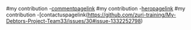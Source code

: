 #my contribution
-[commentpagelink](https://github.com/zuri-training/My-Debtors-Project-Team33/issues/33#issue-1332268513)
#my contribution
-[heropagelink](https://github.com/zuri-training/My-Debtors-Project-Team33/issues/31#issue-1332255796)
#my contribution
-[contactuspagelink(https://github.com/zuri-training/My-Debtors-Project-Team33/issues/30#issue-1332252798)
